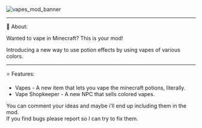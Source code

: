 ![vapes_mod_banner](https://github.com/user-attachments/assets/6a8d51b6-c2ac-4279-be42-1a38cae9fbff)

---

📖 About:


Wanted to vape in Minecraft? This is your mod!

Introducing a new way to use potion effects by using vapes of various colors.

---

⭐ Features:


- Vapes - A new item that lets you vape the minecraft potions, literally.
- Vape Shopkeeper - A new NPC that sells colored vapes.

 You can comment your ideas and maybe i'll end up including them in the mod.     
 If you find bugs please report so I can try to fix them.
